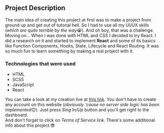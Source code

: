 ## Project Description 

The main idea of creating this project at first was to make a project from ground up and get out of tutorial hell.
So I had to use all my UI/UX skills (*which are quite terrible by the way*😭). And oh boy, that was a challenge.
Moving on...
When I was done with HTML and CSS I decided to try React. I did a research on it and started to implement **React** and some of its basics like
Function Components, Hooks, State, Lifecycle and React Routing. It was so much fun to learn something by making a real project with it.

### Technologies that were used
* HTML
* SCSS
* JavaScript
* React

You can take a look at my creation live at [this link](https://media-player-project-ay.netlify.app).
You don't have to create any account on this website (*obviously 'cause no server side logic has been implemented*🙃). Just press *Sing In/Up* button and you'll get right to the dashboard.<br>
And don't forget to click on *Terms of Service* link. There's some additional info about this project.😎
